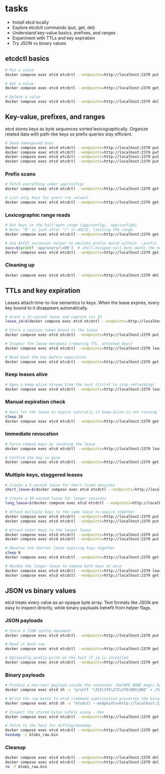 # tasks
- Install etcd locally
- Explore etcdctl commands (put, get, del)
- Understand key-value basics, prefixes, and ranges
- Experiment with TTLs and key expiration
- Try JSON vs binary values

## etcdctl basics

```bash
# Put a value
docker compose exec etcd etcdctl --endpoints=http://localhost:2379 put demo/key "hello world"

# Get a value
docker compose exec etcd etcdctl --endpoints=http://localhost:2379 get demo/key

# Delete a value
docker compose exec etcd etcdctl --endpoints=http://localhost:2379 del demo/key
```

## Key-value, prefixes, and ranges

etcd stores keys as byte sequences sorted lexicographically. Organize related data with path-like keys so prefix queries stay efficient.

```bash
# Seed namespaced keys
docker compose exec etcd etcdctl --endpoints=http://localhost:2379 put app/config/database postgres
docker compose exec etcd etcdctl --endpoints=http://localhost:2379 put app/config/cache redis
docker compose exec etcd etcdctl --endpoints=http://localhost:2379 put app/users/1001 '{"name":"Ada"}'
docker compose exec etcd etcdctl --endpoints=http://localhost:2379 put app/users/1002 '{"name":"Lin"}'
```

### Prefix scans

```bash
# Fetch everything under app/config/
docker compose exec etcd etcdctl --endpoints=http://localhost:2379 get app/config/ --prefix

# List only keys for users (no values)
docker compose exec etcd etcdctl --endpoints=http://localhost:2379 get app/users/ --prefix --keys-only
```

### Lexicographic range reads

```bash
# Get keys in the half-open range [app/config/, app/config0)
# Note: "0" is just after "/" in ASCII, limiting the range.
docker compose exec etcd etcdctl --endpoints=http://localhost:2379 get app/config/ app/config0

# Use ASCII successor helper to emulate prefix match without --prefix
succ=$(printf 'app/users/\x00')  # shell-escaped null byte marks the next possible key
docker compose exec etcd etcdctl --endpoints=http://localhost:2379 get app/users/ "$succ"
```

### Cleaning up

```bash
docker compose exec etcd etcdctl --endpoints=http://localhost:2379 del --prefix app/
```

## TTLs and key expiration

Leases attach time-to-live semantics to keys. When the lease expires, every key bound to it disappears automatically.

```bash
# Grant a 15-second lease and capture its ID
lease_id=$(docker compose exec etcd etcdctl --endpoints=http://localhost:2379 lease grant 15 | awk '/lease / {print $3}')

# Store a session token bound to the lease
docker compose exec etcd etcdctl --endpoints=http://localhost:2379 put sessions/alice token-123 --lease="$lease_id"

# Inspect the lease metadata (remaning TTL, attached keys)
docker compose exec etcd etcdctl --endpoints=http://localhost:2379 lease timetolive "$lease_id" --keys

# Read back the key before expiration
docker compose exec etcd etcdctl --endpoints=http://localhost:2379 get sessions/alice
```

### Keep leases alive

```bash
# Open a keep-alive stream from the host (Ctrl+C to stop refreshing)
docker compose exec etcd etcdctl --endpoints=http://localhost:2379 lease keep-alive "$lease_id"
```

### Manual expiration check

```bash
# Wait for the lease to expire naturally if keep-alive is not running
sleep 20
docker compose exec etcd etcdctl --endpoints=http://localhost:2379 get sessions/alice
```

### Immediate revocation

```bash
# Force-remove keys by revoking the lease
docker compose exec etcd etcdctl --endpoints=http://localhost:2379 lease revoke "$lease_id"

# Confirm the key is gone
docker compose exec etcd etcdctl --endpoints=http://localhost:2379 get sessions/alice
```

### Multiple keys, staggered leases

```bash
# Create a 5-second lease for short-lived sessions
short_lease=$(docker compose exec etcd etcdctl --endpoints=http://localhost:2379 lease grant 5 | awk '/lease / {print $3}')

# Create a 30-second lease for longer sessions
long_lease=$(docker compose exec etcd etcdctl --endpoints=http://localhost:2379 lease grant 30 | awk '/lease / {print $3}')

# Attach multiple keys to the same lease to expire together
docker compose exec etcd etcdctl --endpoints=http://localhost:2379 put sessions/bob token-456 --lease="$short_lease"
docker compose exec etcd etcdctl --endpoints=http://localhost:2379 put sessions/charlie token-789 --lease="$short_lease"

# Attach other keys to the longer lease
docker compose exec etcd etcdctl --endpoints=http://localhost:2379 put sessions/dana token-101 --lease="$long_lease"
docker compose exec etcd etcdctl --endpoints=http://localhost:2379 put sessions/erin token-202 --lease="$long_lease"

# Observe the shorter lease expiring keys together
sleep 6
docker compose exec etcd etcdctl --endpoints=http://localhost:2379 get sessions/ --prefix

# Revoke the longer lease to remove both keys at once
docker compose exec etcd etcdctl --endpoints=http://localhost:2379 lease revoke "$long_lease"
docker compose exec etcd etcdctl --endpoints=http://localhost:2379 get sessions/ --prefix
```

## JSON vs binary values

etcd treats every value as an opaque byte array. Text formats like JSON are easy to inspect directly, while binary payloads benefit from helper flags.

### JSON payloads

```bash
# Store a JSON config document
docker compose exec etcd etcdctl --endpoints=http://localhost:2379 put app/config/service '{"host":"api.internal","port":8080,"timeout_ms":1500}'

# Read it back raw
docker compose exec etcd etcdctl --endpoints=http://localhost:2379 get app/config/service --print-value-only

# Optionally pretty-print on the host if jq is installed
docker compose exec etcd etcdctl --endpoints=http://localhost:2379 get app/config/service --print-value-only | jq .
```

### Binary payloads

```bash
# Produce a non-text payload inside the container (0xCAFE BABE magic bytes)
docker compose exec etcd sh -c "printf '\312\376\272\276\001\002' > /tmp/blob.bin"

# Write the raw bytes to etcd (command substitution preserves the binary)
docker compose exec etcd sh -c "etcdctl --endpoints=http://localhost:2379 put blobs/raw \"$(cat /tmp/blob.bin)\""

# Inspect the stored bytes safely using --hex
docker compose exec etcd etcdctl --endpoints=http://localhost:2379 get blobs/raw --hex

# Fetch to the host for diffing/hexdump
docker compose exec etcd etcdctl --endpoints=http://localhost:2379 get blobs/raw --print-value-only > blobs_raw.bin
hexdump -C blobs_raw.bin
```

### Cleanup

```bash
docker compose exec etcd etcdctl --endpoints=http://localhost:2379 del app/config/service
docker compose exec etcd etcdctl --endpoints=http://localhost:2379 del blobs/raw
rm -f blobs_raw.bin
```
